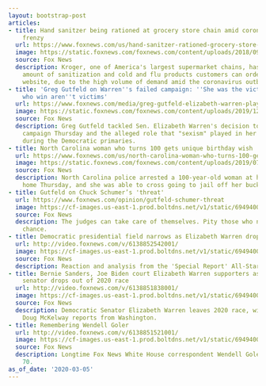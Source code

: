 ```yaml
---
layout: bootstrap-post
articles:
- title: Hand sanitzer being rationed at grocery store chain amid coronavirus buying
    frenzy
  url: https://www.foxnews.com/us/hand-sanitzer-rationed-grocery-store-chain-coronavirus
  image: https://static.foxnews.com/foxnews.com/content/uploads/2018/09/hand_sanitizer_istock660.jpg
  source: Fox News
  description: Kroger, one of America's largest supermarket chains, has capped the
    amount of sanitization and cold and flu products customers can order on their
    website, due to the high volume of demand amid the coronavirus outbreak.
- title: 'Greg Gutfeld on Warren''s failed campaign: ''She was the victim'' and people
    who win aren''t victims'
  url: https://www.foxnews.com/media/greg-gutfeld-elizabeth-warren-played-the-victim
  image: https://static.foxnews.com/foxnews.com/content/uploads/2019/12/Greg-Gutfeld-.jpg
  source: Fox News
  description: Greg Gutfeld tackled Sen. Elizabeth Warren's decision to end her presidential
    campaign Thursday and the alleged role that "sexism" played in her poor showing
    during the Democratic primaries.
- title: North Carolina woman who turns 100 gets unique birthday wish
  url: https://www.foxnews.com/us/north-carolina-woman-who-turns-100-gets-unique-birthday-wish
  image: https://static.foxnews.com/foxnews.com/content/uploads/2019/07/birthday-cake.jpg
  source: Fox News
  description: North Carolina police arrested a 100-year-old woman at her nursing
    home Thursday, and she was able to cross going to jail off her bucket list.
- title: Gutfeld on Chuck Schumer’s 'threat'
  url: https://www.foxnews.com/opinion/gutfeld-schumer-threat
  image: https://cf-images.us-east-1.prod.boltdns.net/v1/static/694940094001/ca2d4654-cfb3-459d-b7ea-9b606fed09ea/8de44984-9536-4b66-af3b-02794c98da50/1280x720/match/image.jpg
  source: Fox News
  description: The judges can take care of themselves. Pity those who never have that
    chance.
- title: Democratic presidential field narrows as Elizabeth Warren drops out
  url: http://video.foxnews.com/v/6138852542001/
  image: https://cf-images.us-east-1.prod.boltdns.net/v1/static/694940094001/ad4f4066-7bae-46cf-b3dd-be3e7c735f7f/d6275508-af20-46d2-a0fc-272988c2e2d6/1280x720/match/image.jpg
  source: Fox News
  description: Reaction and analysis from the 'Special Report' All-Star panel.
- title: Bernie Sanders, Joe Biden court Elizabeth Warren supporters as Massachusetts
    senator drops out of 2020 race
  url: http://video.foxnews.com/v/6138851838001/
  image: https://cf-images.us-east-1.prod.boltdns.net/v1/static/694940094001/99bd1db2-e87c-4a1f-a818-c6dd2abe3d53/f70aae8e-c5e5-4728-a69e-6e70f598c31a/1280x720/match/image.jpg
  source: Fox News
  description: Democratic Senator Elizabeth Warren leaves 2020 race, withholds endorsement;
    Doug McKelway reports from Washington.
- title: Remembering Wendell Goler
  url: http://video.foxnews.com/v/6138851521001/
  image: https://cf-images.us-east-1.prod.boltdns.net/v1/static/694940094001/db064db7-54c5-4e29-a669-d40258f1b68b/c7ff9b5d-5518-4357-9b0d-9cc23a385693/1280x720/match/image.jpg
  source: Fox News
  description: Longtime Fox News White House correspondent Wendell Goler died at age
    70.
as_of_date: '2020-03-05'
---
```


